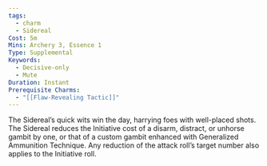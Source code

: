 ```yaml
---
tags:
  - charm
  - Sidereal
Cost: 5m
Mins: Archery 3, Essence 1
Type: Supplemental
Keywords:
  - Decisive-only
  - Mute
Duration: Instant
Prerequisite Charms:
  - "[[Flaw-Revealing Tactic]]"
---
```

The Sidereal’s quick wits win the day, harrying foes with well-placed shots. The Sidereal reduces the Initiative cost of a disarm, distract, or unhorse gambit by one, or that of a custom gambit enhanced with Generalized Ammunition Technique. Any reduction of the attack roll’s target number also applies to the Initiative roll.